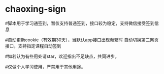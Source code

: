 # chaoxing-sign

#脚本用于学习通签到，暂仅支持普通签到，接口较为稳定，支持微信接受签到信息

#自动更新cookie（有效期30天），当默认app接口出现频繁时 自动切换第二网页接口，支持指定课程自动签到

#如若认为有些用处请star，欢迎指出不足缺点，共同进步。

#仅做个人学习使用，严禁用于其他用途。
